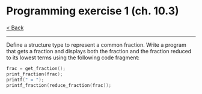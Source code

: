 # Programming exercise 1 (ch. 10.3)

[< Back](../README.md)

---

Define a structure type to represent a common fraction. Write a program that gets a fraction and displays both the fraction and the fraction reduced to its lowest terms using the following code fragment:

```c
frac = get_fraction();
print_fraction(frac);
printf(" = ");
printf_fraction(reduce_fraction(frac));
```
